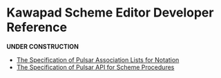 Kawapad Scheme Editor Developer Reference 
==============================================

**UNDER CONSTRUCTION**

- [The Specification of Pulsar Association Lists for Notation][notes-api]
- [The Specification of Pulsar API for Scheme Procedures][procs-api]

[notes-api]:../lamu/docs/notes-api/
[procs-api]:../lamu/docs/procs-api/

[kawa]: https://www.gnu.org/software/kawa/
[lambda-music]: ../
[metro]:./workspace/metro/
[pulsar]:./workspace/pulsar/
[kawapad]:./workspace/kawapad/
[architecture]:https://lambda-music.github.io/lamu/imgs/lambda-music-architecture-300.png
[jna]:https://github.com/java-native-access/jna
[jnajack]:https://github.com/jaudiolibs/jnajack
[editor-movie]:./imgs/corresponding-parenthesis-movement.gif
[vim-modeline]: # ( vim: set spell expandtab fo+=awlt : )
